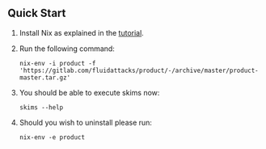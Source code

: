 
## Quick Start

1.  Install Nix as explained in the [tutorial](https://nixos.org/download.html).
1.  Run the following command:

    `nix-env -i product -f 'https://gitlab.com/fluidattacks/product/-/archive/master/product-master.tar.gz'`

1.  You should be able to execute skims now:

    `skims --help`

1. Should you wish to uninstall please run:

    `nix-env -e product`
